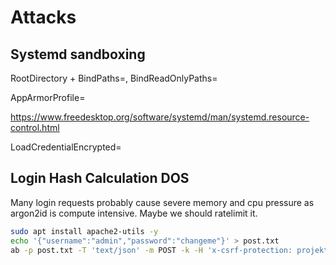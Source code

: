 # Attacks

## Systemd sandboxing

RootDirectory + BindPaths=, BindReadOnlyPaths=

AppArmorProfile=

https://www.freedesktop.org/software/systemd/man/systemd.resource-control.html

LoadCredentialEncrypted=

## Login Hash Calculation DOS

Many login requests probably cause severe memory and cpu pressure as argon2id is compute intensive. Maybe we should ratelimit it.

```bash
sudo apt install apache2-utils -y
echo '{"username":"admin","password":"changeme"}' > post.txt
ab -p post.txt -T 'text/json' -m POST -k -H 'x-csrf-protection: projektwahl' http://116.203.125.40:8443/api/v1/login
```
